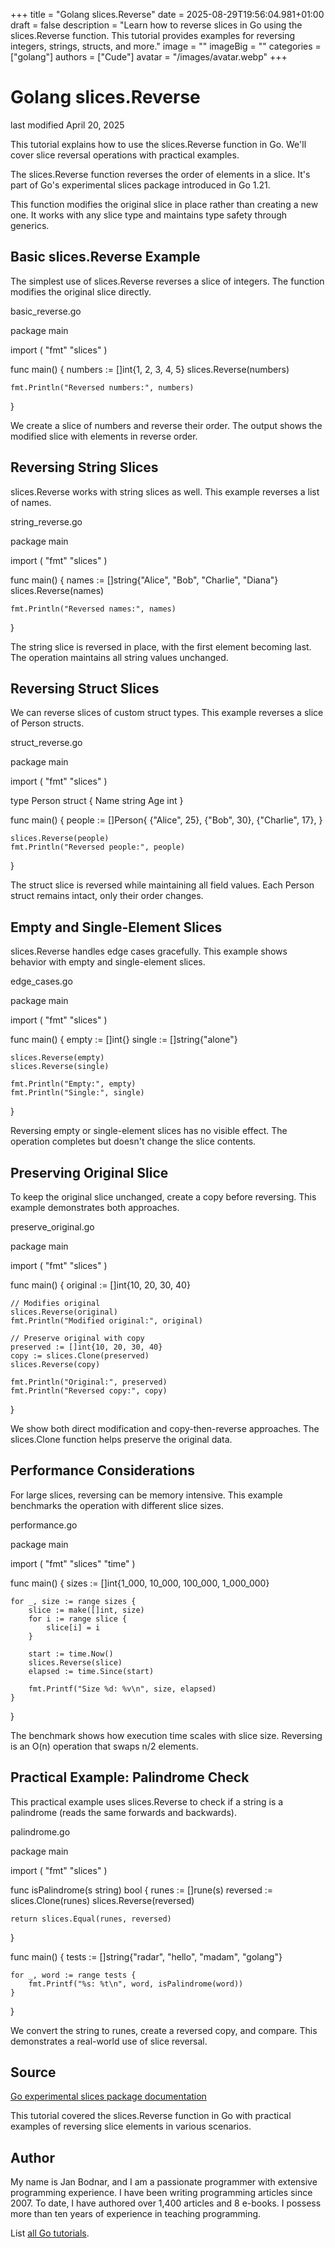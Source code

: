 +++
title = "Golang slices.Reverse"
date = 2025-08-29T19:56:04.981+01:00
draft = false
description = "Learn how to reverse slices in Go using the slices.Reverse function. This tutorial provides examples for reversing integers, strings, structs, and more."
image = ""
imageBig = ""
categories = ["golang"]
authors = ["Cude"]
avatar = "/images/avatar.webp"
+++

# Golang slices.Reverse

last modified April 20, 2025

This tutorial explains how to use the slices.Reverse function in Go.
We'll cover slice reversal operations with practical examples.

The slices.Reverse function reverses the order of elements in a slice.
It's part of Go's experimental slices package introduced in Go 1.21.

This function modifies the original slice in place rather than creating a new one.
It works with any slice type and maintains type safety through generics.

## Basic slices.Reverse Example

The simplest use of slices.Reverse reverses a slice of integers.
The function modifies the original slice directly.

basic_reverse.go
  

package main

import (
    "fmt"
    "slices"
)

func main() {
    numbers := []int{1, 2, 3, 4, 5}
    slices.Reverse(numbers)
    
    fmt.Println("Reversed numbers:", numbers)
}

We create a slice of numbers and reverse their order. The output shows the
modified slice with elements in reverse order.

## Reversing String Slices

slices.Reverse works with string slices as well. This example
reverses a list of names.

string_reverse.go
  

package main

import (
    "fmt"
    "slices"
)

func main() {
    names := []string{"Alice", "Bob", "Charlie", "Diana"}
    slices.Reverse(names)
    
    fmt.Println("Reversed names:", names)
}

The string slice is reversed in place, with the first element becoming last.
The operation maintains all string values unchanged.

## Reversing Struct Slices

We can reverse slices of custom struct types. This example reverses a slice
of Person structs.

struct_reverse.go
  

package main

import (
    "fmt"
    "slices"
)

type Person struct {
    Name string
    Age  int
}

func main() {
    people := []Person{
        {"Alice", 25},
        {"Bob", 30},
        {"Charlie", 17},
    }
    
    slices.Reverse(people)
    fmt.Println("Reversed people:", people)
}

The struct slice is reversed while maintaining all field values. Each Person
struct remains intact, only their order changes.

## Empty and Single-Element Slices

slices.Reverse handles edge cases gracefully. This example shows
behavior with empty and single-element slices.

edge_cases.go
  

package main

import (
    "fmt"
    "slices"
)

func main() {
    empty := []int{}
    single := []string{"alone"}
    
    slices.Reverse(empty)
    slices.Reverse(single)
    
    fmt.Println("Empty:", empty)
    fmt.Println("Single:", single)
}

Reversing empty or single-element slices has no visible effect. The operation
completes but doesn't change the slice contents.

## Preserving Original Slice

To keep the original slice unchanged, create a copy before reversing. This
example demonstrates both approaches.

preserve_original.go
  

package main

import (
    "fmt"
    "slices"
)

func main() {
    original := []int{10, 20, 30, 40}
    
    // Modifies original
    slices.Reverse(original)
    fmt.Println("Modified original:", original)
    
    // Preserve original with copy
    preserved := []int{10, 20, 30, 40}
    copy := slices.Clone(preserved)
    slices.Reverse(copy)
    
    fmt.Println("Original:", preserved)
    fmt.Println("Reversed copy:", copy)
}

We show both direct modification and copy-then-reverse approaches. The
slices.Clone function helps preserve the original data.

## Performance Considerations

For large slices, reversing can be memory intensive. This example benchmarks
the operation with different slice sizes.

performance.go
  

package main

import (
    "fmt"
    "slices"
    "time"
)

func main() {
    sizes := []int{1_000, 10_000, 100_000, 1_000_000}
    
    for _, size := range sizes {
        slice := make([]int, size)
        for i := range slice {
            slice[i] = i
        }
        
        start := time.Now()
        slices.Reverse(slice)
        elapsed := time.Since(start)
        
        fmt.Printf("Size %d: %v\n", size, elapsed)
    }
}

The benchmark shows how execution time scales with slice size. Reversing is
an O(n) operation that swaps n/2 elements.

## Practical Example: Palindrome Check

This practical example uses slices.Reverse to check if a string
is a palindrome (reads the same forwards and backwards).

palindrome.go
  

package main

import (
    "fmt"
    "slices"
)

func isPalindrome(s string) bool {
    runes := []rune(s)
    reversed := slices.Clone(runes)
    slices.Reverse(reversed)
    
    return slices.Equal(runes, reversed)
}

func main() {
    tests := []string{"radar", "hello", "madam", "golang"}
    
    for _, word := range tests {
        fmt.Printf("%s: %t\n", word, isPalindrome(word))
    }
}

We convert the string to runes, create a reversed copy, and compare. This
demonstrates a real-world use of slice reversal.

## Source

[Go experimental slices package documentation](https://pkg.go.dev/golang.org/x/exp/slices)

This tutorial covered the slices.Reverse function in Go with practical
examples of reversing slice elements in various scenarios.

## Author

My name is Jan Bodnar, and I am a passionate programmer with extensive
programming experience. I have been writing programming articles since 2007.
To date, I have authored over 1,400 articles and 8 e-books. I possess more
than ten years of experience in teaching programming.

List [all Go tutorials](/golang/).